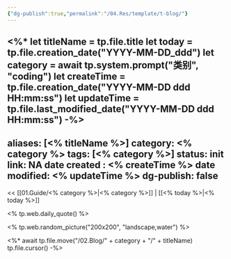 ```yaml
---
{"dg-publish":true,"permalink":"/04.Res/template/t-blog/"}
---
```


<%*
let titleName = tp.file.title
let today = tp.file.creation_date("YYYY-MM-DD_ddd")
let category = await tp.system.prompt("类别", "coding")
let createTime = tp.file.creation_date("YYYY-MM-DD ddd HH:mm:ss")
let updateTime = tp.file.last_modified_date("YYYY-MM-DD ddd HH:mm:ss")
-%>
---
aliases: [<% titleName %>]
category: <% category %>
tags: [<% category %>]
status: init
link: NA
date created : <% createTime %>
date modified: <% updateTime %>
dg-publish: false
---

<< [[01.Guide/<% category %>\|<% category %>]] | [[<% today %>\|<% today %>]]

<% tp.web.daily_quote() %>

<% tp.web.random_picture("200x200", "landscape,water") %>

<%*
await tp.file.move("/02.Blog/" + category + "/" + titleName)
tp.file.cursor()
-%>